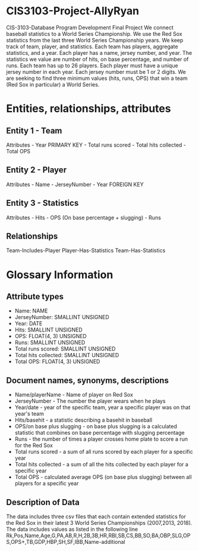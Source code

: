 # CIS3103-Project-AllyRyan
CIS-3103-Database Program Development Final Project 
We connect baseball statistics to a World Series Championship. We use the Red Sox statistics from the last three World Series Championship years. We keep track of team, player, and statistics. Each team has players, aggregate statistics, and a year. Each player has a name, jersey number, and year. The statistics we value are number of hits, on base percentage, and number of runs. Each team has up to 26 players. Each player must have a unique jersey number in each year. Each jersey number must be 1 or 2 digits. We are seeking to find three minimum values (hits, runs, OPS) that win a team (Red Sox in particular) a World Series. 

# Entities, relationships, attributes
## Entity 1 - Team
Attributes 
    - Year PRIMARY KEY
    - Total runs scored 
    - Total hits collected 
    - Total OPS 

## Entity 2 - Player
Attributes
    - Name
    - JerseyNumber
    - Year FOREIGN KEY

## Entity 3 - Statistics
Attributes
    - Hits
    - OPS (On base percentage + slugging)
    - Runs

## Relationships
Team-Includes-Player
Player-Has-Statistics
Team-Has-Statistics

# Glossary Information
## Attribute types
- Name: NAME
- JerseyNumber: SMALLINT UNSIGNED
- Year: DATE
- Hits: SMALLINT UNSIGNED
- OPS: FLOAT(4, 3) UNSIGNED
- Runs: SMALLINT UNSIGNED
- Total runs scored: SMALLINT UNSIGNED
- Total hits collected: SMALLINT UNSIGNED
- Total OPS: FLOAT(4, 3) UNSIGNED


## Document names, synonyms, descriptions
- Name/playerName - Name of player on Red Sox
- JerseyNumber - The number the player wears when he plays
- Year/date - year of the specific team, year a specific player was on that year's team
- Hits/basehit - a statistic describing a basehit in baseball
- OPS/on base plus slugging - on base plus slugging is a calculated statistic that combines on base percentage with slugging percentage
- Runs - the number of times a player crosses home plate to score a run for the Red Sox
- Total runs scored - a sum of all runs scored by each player for a specific year
- Total hits collected - a sum of all the hits collected by each player for a specific year
- Total OPS - calculated average OPS (on base plus slugging) between all players for a specific year

## Description of Data
The data includes three csv files that each contain extended statistics for the Red Sox in their latest 3 World Series Championships (2007,2013, 2018). The data includes values as listed in the following line
    Rk,Pos,Name,Age,G,PA,AB,R,H,2B,3B,HR,RBI,SB,CS,BB,SO,BA,OBP,SLG,OPS,OPS+,TB,GDP,HBP,SH,SF,IBB,Name-additional

